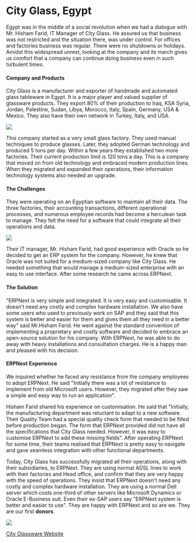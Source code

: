 # City Glass, Egypt

Egypt was in the middle of a social revolution when we had a dialogue with Mr.
Hisham Farid, IT Manager of City Glass. He assured us that business was not
restricted and the situation there, was under control. For offices and
factories business was regular. There were no shutdowns or holidays. Amidst this widespread unrest, looking at the company and its march gives us comfort that a company can continue doing business even in such turbulent times.

#### Company and Products

City Glass is a manufacturer and exporter of handmade and automated glass
tableware in Egypt. It is a major player and valued supplier of glassware
products. They export 80% of their production to Iraq, KSA Syria, Jordan,
Palestine, Sudan, Libya, Morocco, Italy, Spain, Germany, USA & Mexico. They
also have their own network in Turkey, Italy, and USA.

![](http://frappe.io/files/city_glass_image.jpg)

This company started as a very small glass factory. They used manual
techniques to produce glasses. Later, they adopted German technology and
produced 5 tons per day. Within a few years they established two more
factories. Their current production limit is 120 tons a day. This is a company that moved on from old technology and embraced modern production lines. When they migrated and expanded their operations, their information technology systems also needed an upgrade.

#### The Challenges

They were operating on an Egyptian software to maintain all their data. The
three factories, their accounting transactions, different operational
processes, and numerous employee records had become a herculean task to
manage. They felt the need for a software that could integrate all their
operations and data. 

![](/assets/erpnext_com/images/stories/hisham_farid.jpg)

Their IT manager, Mr. Hisham Farid, had good experience
with Oracle so he decided to get an ERP system for the company. However, he
knew that Oracle was not suited for a medium-sized company like City Glass. He
needed something that would manage a medium-sized enterprise with an easy to
use interface. After some research he came across ERPNext.

#### The Solution

"ERPNext is very simple and integrated. It is very easy and customisable. It
doesn't need any costly and complex hardware installation. We also have some
users who used to previously work on SAP and they said that this system is
better and easier for them and gives them all they need in a better way" said Mr.Hisham Farid. He went against the standard convention of implementing a proprietary and costly software and decided to embrace an open-source solution for his
company. With ERPNext, he was able to do away with heavy installations and
consultation charges. He is a happy man and pleased with his decision.

#### ERPNext Experience

We inquired whether he faced any resistance from the company employees to
adopt ERPNext. He said "Initially there was a lot of resistance to implement from old Microsoft users. However, they migrated after they saw a simple and easy way to run an application".

Hisham Farid shared his experience on customisation. He said that "Initially, the manufacturing department was reluctant to adapt to a new software. Their Quality Team had a special quality check form that needed to be filled before production began. The form that ERPNext provided did not have all the specifications that City Glass needed. However, it was easy to
customise ERPNext to add these missing fields". After operating ERPNext for
some time, their teams realised that ERPNext is pretty easy to navigate and
gave seamless integration with other functional departments.

Today, City Glass has successfully migrated all their operations, along with
their subsidiaries, to ERPNext. They are using normal ADSL lines to work with
their factories and Head office, and confirm that they are very happy with the
speed of operations. They insist that ERPNext doesn't need any costly and
complex hardware installation. They are using a normal Dell server which costs
one-third of other servers like Microsoft Dynamics or Oracle E-Business suit.
Even their ex-SAP users say "ERPNext system is better and easier to use". They
are happy with ERPNext and so are we. They are our first **donors**.

![](http://frappe.io/files/city_glass_logo.jpg)

[City Glassware Website](http://cityglassware.com/)
